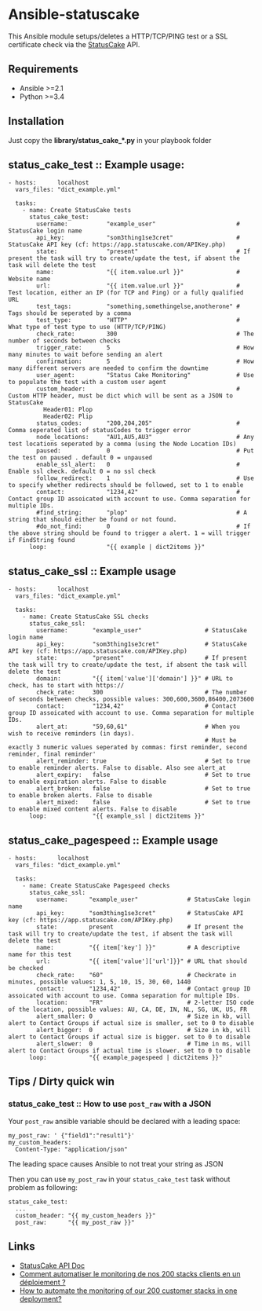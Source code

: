 # Ansible-statuscake

This Ansible module setups/deletes a HTTP/TCP/PING test or a SSL certificate check via the [StatusCake](https://www.statuscake.com) API.

## Requirements

* Ansible >=2.1
* Python >=3.4

## Installation

Just copy the **library/status_cake_*.py** in your playbook folder

## status_cake_test :: Example usage:

```
- hosts:      localhost
  vars_files: "dict_example.yml"

  tasks:
    - name: Create StatusCake tests
      status_cake_test:
        username:           "example_user"                       # StatusCake login name
        api_key:            "som3thing1se3cret"                  # StatusCake API key (cf: https://app.statuscake.com/APIKey.php)
        state:              "present"                            # If present the task will try to create/update the test, if absent the task will delete the test
        name:               "{{ item.value.url }}"               # Website name
        url:                "{{ item.value.url }}"               # Test location, either an IP (for TCP and Ping) or a fully qualified URL
        test_tags:          "something,somethingelse,anotherone" # Tags should be seperated by a comma
        test_type:          "HTTP"                               # What type of test type to use (HTTP/TCP/PING)
        check_rate:         300                                  # The number of seconds between checks
        trigger_rate:       5                                    # How many minutes to wait before sending an alert
        confirmation:       5                                    # How many different servers are needed to confirm the downtime
        user_agent:         "Status Cake Monitoring"             # Use to populate the test with a custom user agent
        custom_header:                                           # Custom HTTP header, must be dict which will be sent as a JSON to StatusCake
          Header01: Plop
          Header02: Plip
        status_codes:       "200,204,205"                        # Comma seperated list of statusCodes to trigger error
        node_locations:     "AU1,AU5,AU3"                        # Any test locations seperated by a comma (using the Node Location IDs)
        paused:             0                                    # Put the test on paused . default 0 = unpaused
        enable_ssl_alert:   0                                    # Enable ssl check. default 0 = no ssl check
        follow_redirect:    1                                    # Use to specify whether redirects should be followed, set to 1 to enable
        contact:            "1234,42"                            # Contact group ID assoicated with account to use. Comma separation for multiple IDs.
        #find_string:       "plop"                               # A string that should either be found or not found.
        #do_not_find:       0                                    # If the above string should be found to trigger a alert. 1 = will trigger if FindString found
      loop:                 "{{ example | dict2items }}"
```

## status_cake_ssl :: Example usage

```
- hosts:      localhost
  vars_files: "dict_example.yml"

  tasks:
    - name: Create StatusCake SSL checks
      status_cake_ssl:
        username:       "example_user"                  # StatusCake login name
        api_key:        "som3thing1se3cret"             # StatusCake API key (cf: https://app.statuscake.com/APIKey.php)
        state:          "present"                       # If present the task will try to create/update the test, if absent the task will delete the test
        domain:         "{{ item['value']['domain'] }}" # URL to check, has to start with https://
        check_rate:     300                             # The number of seconds between checks, possible values: 300,600,3600,86400,2073600
        contact:        "1234,42"                       # Contact group ID assoicated with account to use. Comma separation for multiple IDs.
        alert_at:       "59,60,61"                      # When you wish to receive reminders (in days).
                                                        # Must be exactly 3 numeric values seperated by commas: first reminder, second reminder, final reminder'
        alert_reminder: true                            # Set to true to enable reminder alerts. False to disable. Also see alert_at
        alert_expiry:   false                           # Set to true to enable expiration alerts. False to disable
        alert_broken:   false                           # Set to true to enable broken alerts. False to disable
        alert_mixed:    false                           # Set to true to enable mixed content alerts. False to disable
      loop:             "{{ example_ssl | dict2items }}"
```

## status_cake_pagespeed :: Example usage

```
- hosts:      localhost
  vars_files: "dict_example.yml"

  tasks:
    - name: Create StatusCake Pagespeed checks
      status_cake_ssl:
        username:      "example_user"              # StatusCake login name
        api_key:       "som3thing1se3cret"         # StatusCake API key (cf: https://app.statuscake.com/APIKey.php)
        state:         present                     # If present the task will try to create/update the test, if absent the task will delete the test
        name:          "{{ item['key'] }}"         # A descriptive name for this test
        url:           "{{ item['value']['url']}}" # URL that should be checked
        check_rate:    "60"                        # Checkrate in minutes, possible values: 1, 5, 10, 15, 30, 60, 1440
        contact:       "1234,42"                   # Contact group ID assoicated with account to use. Comma separation for multiple IDs.
        location:      "FR"                        # 2-letter ISO code of the location, possible values: AU, CA, DE, IN, NL, SG, UK, US, FR
        alert_smaller: 0                           # Size in kb, will alert to Contact Groups if actual size is smaller, set to 0 to disable
        alert_bigger:  0                           # Size in kb, will alert to Contact Groups if actual size is bigger. set to 0 to disable
        alert_slower:  0                           # Time in ms, will alert to Contact Groups if actual time is slower. set to 0 to disable
      loop:            "{{ example_pagespeed | dict2items }}"
```


## Tips / Dirty quick win

### status_cake_test :: How to use `post_raw` with a JSON

Your `post_raw` ansible variable should be declared with a leading space:

```
my_post_raw: ' {"field1":"result1"}'
my_custom_headers:
  Content-Type: "application/json"
```

The leading space causes Ansible to not treat your string as JSON

Then you can use `my_post_raw` in your `status_cake_test` task without problem as following:

```
status_cake_test:
  ...
  custom_header: "{{ my_custom_headers }}"
  post_raw:      "{{ my_post_raw }}"
```


## Links

* [StatusCake API Doc](https://www.statuscake.com/api/Tests/Updating%20Inserting%20and%20Deleting%20Tests.md)
* [Comment automatiser le monitoring de nos 200 stacks clients en un déploiement ?](https://toucantoco.com/en/tech-blog/tech/ansible_monitoring)
* [How to automate the monitoring of our 200 customer stacks in one deployment?](https://toucantoco.com/en/tech-blog/tech/ansible_monitoring_en)
